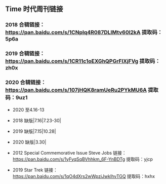 ## Time 时代周刊链接

### 2018 合辑链接：https://pan.baidu.com/s/1CNplq4R087DLIMtv60I2kA 提取码：5p6a
### 2019 合辑链接：https://pan.baidu.com/s/1CR11c1oEXGhQPGrFIXjFVg 提取码：zh0x 
### 2020 合辑链接：https://pan.baidu.com/s/107jHQK8ramUeRu2PYkMU6A 提取码：9uz1 

- 2020 至4.16-13

- 2018 缺版|7.16|7.23-30|
- 2019 缺版|7.15|10.28|
- 2020 缺版|3.30|

- 2012 Special Commemorative Issue Steve Jobs 链接：https://pan.baidu.com/s/1yFyqSqBVhhkm_6F-YnBDTg 提取码：yjcp
- 2019 Star Trek 链接：https://pan.baidu.com/s/1qO4dXrs2wWpziJwkIhvTGQ 提取码：hxhx
